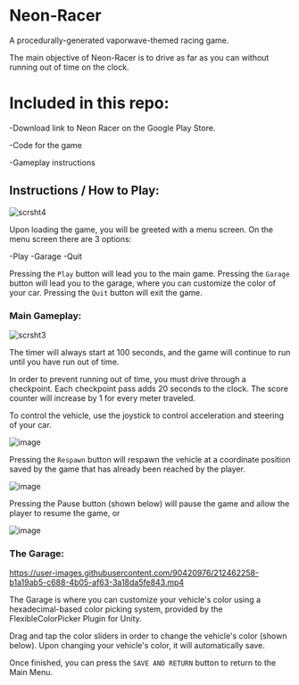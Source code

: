 # Neon-Racer

A procedurally-generated vaporwave-themed racing game.

The main objective of Neon-Racer is to drive as far as you can without running out of time on the clock.

# Included in this repo:

-Download link to Neon Racer on the Google Play Store.

-Code for the game

-Gameplay instructions

## Instructions / How to Play:

![scrsht4](https://user-images.githubusercontent.com/90420976/215986651-4f6937d1-d1d3-48c5-89a9-3584035ed732.JPG)

Upon loading the game, you will be greeted with a menu screen. On the menu screen there are 3 options:

-Play
-Garage
-Quit

Pressing the `Play` button will lead you to the main game.
Pressing the `Garage` button will lead you to the garage, where you can customize the color of your car.
Pressing the `Quit` button will exit the game.

### Main Gameplay:

![scrsht3](https://user-images.githubusercontent.com/90420976/215986734-22924f1a-41a5-4c7e-b144-b59d95c6521b.JPG)


The timer will always start at 100 seconds, and the game will continue to run until you have run out of time.

In order to prevent running out of time, you must drive through a checkpoint. Each checkpoint pass adds 20 seconds to the clock. The score counter will increase by 1 for every meter traveled. 


To control the vehicle, use the joystick to control acceleration and steering of your car.

![image](https://user-images.githubusercontent.com/90420976/212458281-8cf7b5d9-5be5-4466-8e2e-9a4f82be8b9b.png)


Pressing the `Respawn` button will respawn the vehicle at a coordinate position saved by the game that has already been reached
by the player.

![image](https://user-images.githubusercontent.com/90420976/212458326-12e273e7-3c69-4f21-a4a8-c465133aba78.png)


Pressing the Pause button (shown below) will pause the game and allow the player to resume the game, or 

![image](https://user-images.githubusercontent.com/90420976/212464645-7fed8a6d-bbea-4b1a-8f2e-4d3d01f61f76.png)

### The Garage: 


https://user-images.githubusercontent.com/90420976/212462258-b1a19ab5-c688-4b05-af63-3a18da5fe843.mp4


The Garage is where you can customize your vehicle's color using a hexadecimal-based color picking system, provided by the FlexibleColorPicker Plugin for Unity. 

Drag and tap the color sliders in order to change the vehicle's color (shown below). Upon changing your vehicle's color, it will automatically save.

Once finished, you can press the `SAVE AND RETURN` button to return to the Main Menu.

